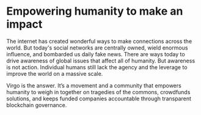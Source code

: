 # Empowering humanity to make an impact

The internet has created wonderful ways to make connections across the world. But today's social networks are centrally owned, wield enormous influence, and bombarded us daily fake news. There are ways today to drive awareness of global issues that affect all of humanity. But awareness is not action. Individual humans still lack the agency and the leverage to improve the world on a massive scale.

Virgo is the answer. It’s a movement and a community that empowers humanity to weigh in together on tragedies of the commons, crowdfunds solutions, and keeps funded companies accountable through transparent blockchain governance. 
